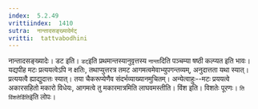```yaml
---
index:  5.2.49
vrittiindex:  1410
sutra:  नान्तादसङ्ख्यादेर्मट्
vritti:  tattvabodhini 
---
```


नान्तादसङ्ख्यादेः। डट इति। `डट्`इति प्रथमान्तस्यानुवृत्तस्य `नान्ता`दिति पञ्चम्या षष्ठी कल्प्यत इति भावः। यद्यपीह मटः प्रत्ययत्वेऽपि न क्षतिः, तथाप्युत्तरत्र तमट आगमत्वमेवाभ्युपगन्तव्यम्, अनुदात्तता यथा स्यात्। प्रत्ययत्वै ह्याद्युदात्तः स्यात्। तया चैकरूप्येणैव संदर्भव्याख्यानमुचितम्। अन्येत्वाहुः--मटः प्रययत्वे अकारसहितो मकारो विधेयः, आगमत्वे तु मकारमात्रमिति लाघवमस्तीति। विंश इति। विशतेः पूरणः। `ति विंशतेर्डिति`इति लोपः।

